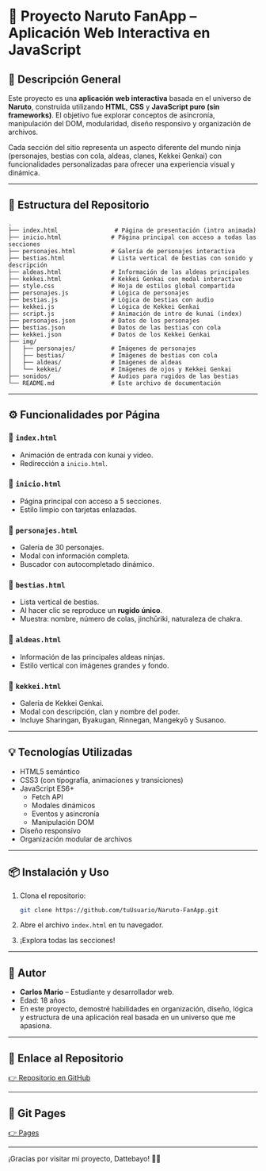 
# 🌌 Proyecto Naruto FanApp – Aplicación Web Interactiva en JavaScript

## 📝 Descripción General

Este proyecto es una **aplicación web interactiva** basada en el universo de **Naruto**, construida utilizando **HTML**, **CSS** y **JavaScript puro (sin frameworks)**. El objetivo fue explorar conceptos de asincronía, manipulación del DOM, modularidad, diseño responsivo y organización de archivos.

Cada sección del sitio representa un aspecto diferente del mundo ninja (personajes, bestias con cola, aldeas, clanes, Kekkei Genkai) con funcionalidades personalizadas para ofrecer una experiencia visual y dinámica.

---

## 📁 Estructura del Repositorio

```
.
├── index.html                # Página de presentación (intro animada)
├── inicio.html              # Página principal con acceso a todas las secciones
├── personajes.html          # Galería de personajes interactiva
├── bestias.html             # Lista vertical de bestias con sonido y descripción
├── aldeas.html              # Información de las aldeas principales
├── kekkei.html              # Kekkei Genkai con modal interactivo
├── style.css                # Hoja de estilos global compartida
├── personajes.js            # Lógica de personajes
├── bestias.js               # Lógica de bestias con audio
├── kekkei.js                # Lógica de Kekkei Genkai
├── script.js                # Animación de intro de kunai (index)
├── personajes.json          # Datos de los personajes
├── bestias.json             # Datos de las bestias con cola
├── kekkei.json              # Datos de los Kekkei Genkai
├── img/
│   ├── personajes/          # Imágenes de personajes
│   ├── bestias/             # Imágenes de bestias con cola
│   ├── aldeas/              # Imágenes de aldeas
│   └── kekkei/              # Imágenes de ojos y Kekkei Genkai
├── sonidos/                 # Audios para rugidos de las bestias
└── README.md                # Este archivo de documentación
```

---


## ⚙️ Funcionalidades por Página

### 🔸 `index.html`
- Animación de entrada con kunai y video.
- Redirección a `inicio.html`.

### 🔸 `inicio.html`
- Página principal con acceso a 5 secciones.
- Estilo limpio con tarjetas enlazadas.

### 🔸 `personajes.html`
- Galería de 30 personajes.
- Modal con información completa.
- Buscador con autocompletado dinámico.

### 🔸 `bestias.html`
- Lista vertical de bestias.
- Al hacer clic se reproduce un **rugido único**.
- Muestra: nombre, número de colas, jinchūriki, naturaleza de chakra.

### 🔸 `aldeas.html`
- Información de las principales aldeas ninjas.
- Estilo vertical con imágenes grandes y fondo.

### 🔸 `kekkei.html`
- Galería de Kekkei Genkai.
- Modal con descripción, clan y nombre del poder.
- Incluye Sharingan, Byakugan, Rinnegan, Mangekyō y Susanoo.

---

## 💡 Tecnologías Utilizadas

- HTML5 semántico
- CSS3 (con tipografía, animaciones y transiciones)
- JavaScript ES6+
  - Fetch API
  - Modales dinámicos
  - Eventos y asincronía
  - Manipulación DOM
- Diseño responsivo
- Organización modular de archivos

---

## 📦 Instalación y Uso

1. Clona el repositorio:
   ```bash
   git clone https://github.com/tuUsuario/Naruto-FanApp.git
   ```

2. Abre el archivo `index.html` en tu navegador.

3. ¡Explora todas las secciones!

---

## 👤 Autor

- **Carlos Mario** – Estudiante y desarrollador web.
- Edad: 18 años
- En este proyecto, demostré habilidades en organización, diseño, lógica y estructura de una aplicación real basada en un universo que me apasiona.

---

## 🔗 Enlace al Repositorio

[👉 Repositorio en GitHub](https://github.com/Carlosvillamizar09/Proyecto-individual)

---
## 📄 Git Pages

[👉 Pages](https://carlosvillamizar09.github.io/Proyecto-individual/)

---

¡Gracias por visitar mi proyecto, Dattebayo! 🍜🔥
